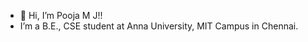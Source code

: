 - 👋 Hi, I’m Pooja M J!!
-  I’m a B.E., CSE student at Anna University, MIT Campus in Chennai.

<!---
Pooja-854/Pooja-854 is a ✨ special ✨ repository because its `README.md` (this file) appears on your GitHub profile.
You can click the Preview link to take a look at your changes.
--->
